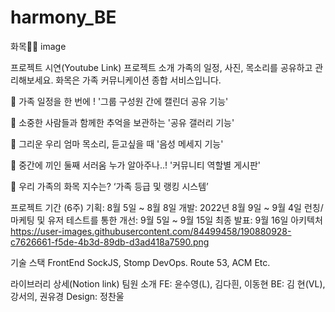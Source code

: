# harmony_BE
화목🌼🌳
image

프로젝트 시연(Youtube Link)
프로젝트 소개
가족의 일정, 사진, 목소리를 공유하고 관리해보세요. 화목은 가족 커뮤니케이션 종합 서비스입니다.

📌 가족 일정을 한 번에 ! '그룹 구성원 간에 캘린더 공유 기능'

📌 소중한 사람들과 함께한 추억을 보관하는 '공유 갤러리 기능'

📌 그리운 우리 엄마 목소리, 듣고싶을 때 '음성 메세지 기능'

📌 중간에 끼인 둘째 서러움 누가 알아주나..! '커뮤니티 역할별 게시판'

📌 우리 가족의 화목 지수는? ‘가족 등급 및 랭킹 시스템’

프로젝트 기간 (6주)
기획: 8월 5일 ~ 8월 8일
개발: 2022년 8월 9일 ~ 9월 4일
런칭/마케팅 및 유저 테스트를 통한 개선: 9월 5일 ~ 9월 15일
최종 발표: 9월 16일
아키텍처
https://user-images.githubusercontent.com/84499458/190880928-c7626661-f5de-4b3d-89db-d3ad418a7590.png

기술 스택
FrontEnd
        SockJS, Stomp
DevOps.
   Route 53, ACM
Etc.
   
라이브러리 상세(Notion link)
팀원 소개
FE: 윤수영(L), 김다흰, 이동현
BE: 김 현(VL), 강서의, 권유경
Design: 정찬울
